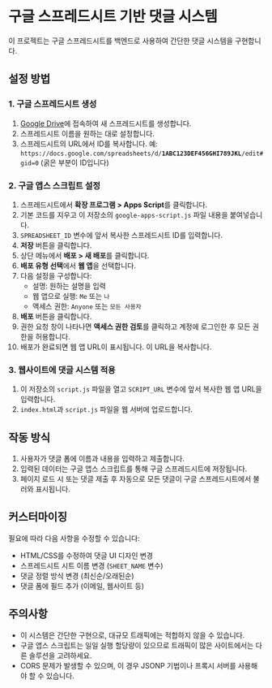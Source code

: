 # 구글 스프레드시트 기반 댓글 시스템

이 프로젝트는 구글 스프레드시트를 백엔드로 사용하여 간단한 댓글 시스템을 구현합니다.

## 설정 방법

### 1. 구글 스프레드시트 생성

1. [Google Drive](https://drive.google.com)에 접속하여 새 스프레드시트를 생성합니다.
2. 스프레드시트 이름을 원하는 대로 설정합니다.
3. 스프레드시트의 URL에서 ID를 복사합니다. 예: `https://docs.google.com/spreadsheets/d/`**`1ABC123DEF456GHI789JKL`**`/edit#gid=0` (굵은 부분이 ID입니다)

### 2. 구글 앱스 스크립트 설정

1. 스프레드시트에서 **확장 프로그램 > Apps Script**를 클릭합니다.
2. 기본 코드를 지우고 이 저장소의 `google-apps-script.js` 파일 내용을 붙여넣습니다.
3. `SPREADSHEET_ID` 변수에 앞서 복사한 스프레드시트 ID를 입력합니다.
4. **저장** 버튼을 클릭합니다.
5. 상단 메뉴에서 **배포 > 새 배포**를 클릭합니다.
6. **배포 유형 선택**에서 **웹 앱**을 선택합니다.
7. 다음 설정을 구성합니다:
   - 설명: 원하는 설명을 입력
   - 웹 앱으로 실행: `Me` 또는 `나`
   - 액세스 권한: `Anyone` 또는 `모든 사용자`
8. **배포** 버튼을 클릭합니다.
9. 권한 요청 창이 나타나면 **액세스 권한 검토**를 클릭하고 계정에 로그인한 후 모든 권한을 허용합니다.
10. 배포가 완료되면 웹 앱 URL이 표시됩니다. 이 URL을 복사합니다.

### 3. 웹사이트에 댓글 시스템 적용

1. 이 저장소의 `script.js` 파일을 열고 `SCRIPT_URL` 변수에 앞서 복사한 웹 앱 URL을 입력합니다.
2. `index.html`과 `script.js` 파일을 웹 서버에 업로드합니다.

## 작동 방식

1. 사용자가 댓글 폼에 이름과 내용을 입력하고 제출합니다.
2. 입력된 데이터는 구글 앱스 스크립트를 통해 구글 스프레드시트에 저장됩니다.
3. 페이지 로드 시 또는 댓글 제출 후 자동으로 모든 댓글이 구글 스프레드시트에서 불러와 표시됩니다.

## 커스터마이징

필요에 따라 다음 사항을 수정할 수 있습니다:
- HTML/CSS를 수정하여 댓글 UI 디자인 변경
- 스프레드시트 시트 이름 변경 (`SHEET_NAME` 변수)
- 댓글 정렬 방식 변경 (최신순/오래된순)
- 댓글 폼에 필드 추가 (이메일, 웹사이트 등)

## 주의사항

- 이 시스템은 간단한 구현으로, 대규모 트래픽에는 적합하지 않을 수 있습니다.
- 구글 앱스 스크립트는 일일 실행 할당량이 있으므로 트래픽이 많은 사이트에서는 다른 솔루션을 고려하세요.
- CORS 문제가 발생할 수 있으며, 이 경우 JSONP 기법이나 프록시 서버를 사용해야 할 수 있습니다. 